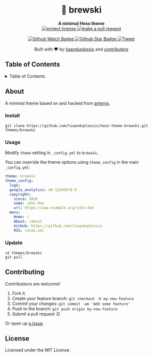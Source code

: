 
<h1 align="center">🍺 brewski</h1>
<div align="center">
  <strong>A minimal Hexo theme</strong>
</div>
<div align="center">
  <a href="https://github.com/tiaanduplessis/hexo-theme-brewski/blob/master/LICENSE">
    <img src="https://img.shields.io/npm/l/hexo-theme-brewski.svg?style=flat-square" alt="project license" />
  </a>
  <a href="http://makeapullrequest.com">
    <img src="https://img.shields.io/badge/PRs-welcome-brightgreen.svg?style=flat-square" alt="make a pull request" />
  </a>
</div>
<br>
<div align="center">
  <a href="https://github.com/tiaanduplessis/hexo-theme-brewski/watchers">
    <img src="https://img.shields.io/github/watchers/tiaanduplessis/hexo-theme-brewski.svg?style=social" alt="Github Watch Badge" />
  </a>
  <a href="https://github.com/tiaanduplessis/hexo-theme-brewski/stargazers">
    <img src="https://img.shields.io/github/stars/tiaanduplessis/hexo-theme-brewski.svg?style=social" alt="Github Star Badge" />
  </a>
  <a href="https://twitter.com/intent/tweet?text=Check%20out%20hexo-theme-brewski!%20https://github.com/tiaanduplessis/hexo-theme-brewski%20%F0%9F%91%8D">
    <img src="https://img.shields.io/twitter/url/https/github.com/tiaanduplessis/hexo-theme-brewski.svg?style=social" alt="Tweet" />
  </a>
</div>
<br>
<div align="center">
  Built with ❤︎ by <a href="https://github.com/tiaanduplessis">tiaanduplessis</a> and <a href="https://github.com/tiaanduplessis/hexo-theme-brewski/contributors">contributors</a>
</div>

<h2>Table of Contents</h2>
<details>
  <summary>Table of Contents</summary>
  <li><a href="#about">About</a></li>
  <li><a href="#install">Install</a></li>
  <li><a href="#usage">Usage</a></li>
  <li><a href="#update">Update</a></li>
  <li><a href="#contribute">Contribute</a></li>
  <li><a href="#license">License</a></li>
</details>

## About

A minimal theme based on and hacked from [artemis](https://github.com/Dreyer/hexo-theme-artemis).

### Install

```
git clone https://github.com/tiaanduplessis/hexo-theme-brewski.git themes/brewski
```

### Usage

Modify `theme` setting in `_config.yml` to `brewski`.

You can override the theme options using `theme_config` in the main `_config.yml`:

```yaml
theme: brewski
theme_config:
  logo:
  google_analytics: UA-12345678-9
  copyright:
    since: 2016
    name: John Doe
    url: https://www.example.org/john-doe
  menu:
    Home: /
    About: /about
    GitHub: https://github.com/tiaanduplessis
    RSS: /atom.xml
```

### Update

```
cd themes/brewski
git pull
```

## Contributing

Contributions are welcome!

1. Fork it.
2. Create your feature branch: `git checkout -b my-new-feature`
3. Commit your changes: `git commit -am 'Add some feature'`
4. Push to the branch: `git push origin my-new-feature`
5. Submit a pull request :D

Or open up [a issue](https://github.com/tiaanduplessis/form-extract/issues).

## License

Licensed under the MIT License.
